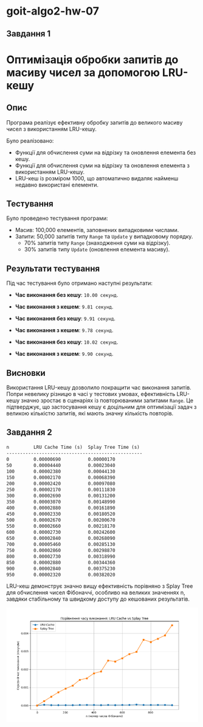 # goit-algo2-hw-07

## Завдання 1

# Оптимізація обробки запитів до масиву чисел за допомогою LRU-кешу

## Опис
Програма реалізує ефективну обробку запитів до великого масиву чисел з використанням LRU-кешу. 

Було реалізовано:
- Функції для обчислення суми на відрізку та оновлення елемента без кешу.
- Функції для обчислення суми на відрізку та оновлення елемента з використанням LRU-кешу.
- LRU-кеш із розміром 1000, що автоматично видаляє найменш недавно використані елементи.

## Тестування
Було проведено тестування програми:
- Масив: 100,000 елементів, заповнених випадковими числами.
- Запити: 50,000 запитів типу `Range` та `Update` у випадковому порядку.
  - 70% запитів типу `Range` (знаходження суми на відрізку).
  - 30% запитів типу `Update` (оновлення елемента масиву).

## Результати тестування
Під час тестування було отримано наступні результати:

- **Час виконання без кешу**: `10.00 секунд`.
- **Час виконання з кешем**: `9.81 секунд`.

- **Час виконання без кешу**: `9.91 секунд`.
- **Час виконання з кешем**: `9.78 секунд`.

- **Час виконання без кешу**: `10.02 секунд`.
- **Час виконання з кешем**: `9.90 секунд`.

## Висновки
Використання LRU-кешу дозволило покращити час виконання запитів. Попри невелику різницю в часі у тестових умовах, ефективність LRU-кешу значно зростає в сценаріях із повторюваними запитами `Range`. Це підтверджує, що застосування кешу є доцільним для оптимізації задач з великою кількістю запитів, які мають значну кількість повторів.


## Завдання 2

```
n         LRU Cache Time (s)  Splay Tree Time (s) 
--------------------------------------------------
0         0.00000690          0.00000170
50        0.00004440          0.00023040
100       0.00002380          0.00044130
150       0.00002170          0.00068390
200       0.00002420          0.00097080
250       0.00002170          0.00111830
300       0.00002690          0.00131200
350       0.00003070          0.00148990
400       0.00002880          0.00161890
450       0.00002330          0.00180520
500       0.00002670          0.00200670
550       0.00002660          0.00218170
600       0.00002730          0.00242600
650       0.00002840          0.00268090
700       0.00005460          0.00285130
750       0.00002860          0.00298870
800       0.00002730          0.00318990
850       0.00002880          0.00344360
900       0.00002840          0.00375230
950       0.00002320          0.00382020
```


LRU-кеш демонструє значно вищу ефективність порівняно з Splay Tree для обчислення чисел Фібоначчі, особливо на великих значеннях 
n, завдяки стабільному та швидкому доступу до кешованих результатів.

![alt text](fib1.png)